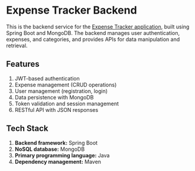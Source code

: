 # Expense Tracker Backend
This is the backend service for the [Expense Tracker application](https://github.com/Chitin1627/expense-tracker-app), built using Spring Boot and MongoDB. The backend manages user authentication, expenses, and categories, and provides APIs for data manipulation and retrieval.

## Features
  1) JWT-based authentication
  2) Expense management (CRUD operations)
  3) User management (registration, login)
  4) Data persistence with MongoDB
  5) Token validation and session management
  6) RESTful API with JSON responses

## Tech Stack
  1) **Backend framework:** Spring Boot
  2) **NoSQL database:** MongoDB
  3) **Primary programming language:** Java
  4) **Dependency management:** Maven
